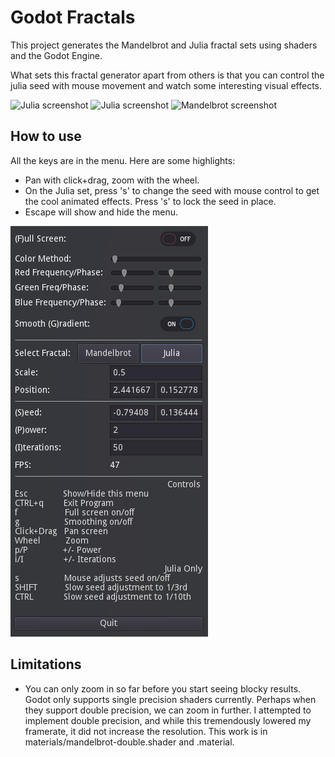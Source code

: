 # Godot Fractals

This project generates the Mandelbrot and Julia fractal sets using shaders and the Godot Engine.

What sets this fractal generator apart from others is that you can control the julia seed with mouse movement and watch some interesting visual effects.

![Julia screenshot](screenshots/julia1.gif)
![Julia screenshot](screenshots/julia2.gif)
![Mandelbrot screenshot](screenshots/mandelbrot1.gif)

## How to use
All the keys are in the menu. Here are some highlights:
* Pan with click+drag, zoom with the wheel.
* On the Julia set, press 's' to change the seed with mouse control to get the cool animated effects. Press 's' to lock the seed in place.
* Escape will show and hide the menu.

![Menu](screenshots/menu.png)



## Limitations
* You can only zoom in so far before you start seeing blocky results. Godot only supports single precision shaders currently. Perhaps when they support double precision, we can zoom in further. I attempted to implement double precision, and while this tremendously lowered my framerate, it did not increase the resolution. This work is in materials/mandelbrot-double.shader and .material. 
